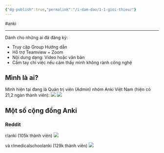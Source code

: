 ```yaml
---
{"dg-publish":true,"permalink":"/i-dam-dao/1-1-gioi-thieu/"}
---
```


#anki 
___
Dành cho những ai đã đăng ký:
- Truy cập Group Hướng dẫn
- Hỗ trợ Teamview + Zoom
- Nội dung dạng: Video hoặc văn bản
- Cầm tay chỉ việc nếu cảm thấy mình không rành công nghệ

## Mình là ai?

Mình hiện tại đang là Quản trị viên (Admin) nhóm Anki Việt Nam (hiện có 21,2 ngàn thành viên):
![](https://i.imgur.com/0Fqt9IP.png)
![](https://i.imgur.com/buRgyor.png)


## Một số cộng đồng Anki
### Reddit
r/anki (105k thành viên)
![](https://i.imgur.com/DWZBDSJ.png)

và r/medicalschoolanki (129k thành viên)
![](https://i.imgur.com/emyastt.png)
